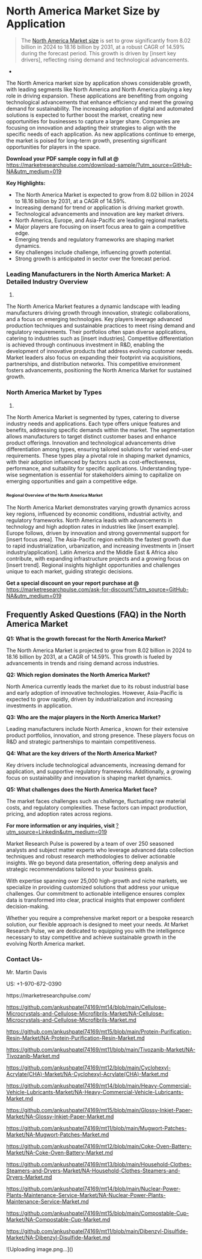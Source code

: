 <h1>North America  Market&nbsp;Size by Application</h1><blockquote><p>The <a href="https://marketresearchpulse.com/download-sample/?utm_source=GitHub-NA&amp;utm_medium=019">North America  Market size</a> is set to grow significantly from 8.02 billion in 2024 to 18.16 billion by 2031, at a robust CAGR of 14.59% during the forecast period. This growth is driven by [insert key drivers], reflecting rising demand and technological advancements.</p></blockquote><ul><li></li></ul><p>The North America  market size by application shows considerable growth, with leading segments like North America  and North America  playing a key role in driving expansion. These applications are benefiting from ongoing technological advancements that enhance efficiency and meet the growing demand for sustainability. The increasing adoption of digital and automated solutions is expected to further boost the market, creating new opportunities for businesses to capture a larger share. Companies are focusing on innovation and adapting their strategies to align with the specific needs of each application. As new applications continue to emerge, the market is poised for long-term growth, presenting significant opportunities for players in the space.</p><p><strong>Download your PDF sample copy in full at @ </strong><a href="https://marketresearchpulse.com/download-sample/?utm_source=GitHub-NA&amp;utm_medium=019">https://marketresearchpulse.com/download-sample/?utm_source=GitHub-NA&amp;utm_medium=019</a></p><p><strong>Key Highlights: </strong></p><ul><li>The North America  Market is expected to grow from 8.02 billion in 2024 to 18.16 billion by 2031, at a CAGR of 14.59%.</li><li>Increasing demand for trend or application is driving market growth.</li><li>Technological advancements and innovation are key market drivers.</li><li>North America, Europe, and Asia-Pacific are leading regional markets.</li><li>Major players are focusing on insert focus area to gain a competitive edge.</li><li>Emerging trends and regulatory frameworks are shaping market dynamics.</li><li>Key challenges include challenge, influencing growth potential.</li><li>Strong growth is anticipated in sector over the forecast period.</li></ul><h3>Leading Manufacturers in the North America  Market: A Detailed Industry Overview</h3><ol><li></li></ol><div class="flex max-w-full flex-col flex-grow"><div class="min-h-8 text-message flex w-full flex-col items-end gap-2 whitespace-normal break-words [.text-message+&amp;]:mt-5" dir="auto" data-message-author-role="assistant" data-message-id="fd8432e4-4910-450d-b182-61b7bfb0a01f" data-message-model-slug="gpt-4o"><div class="flex w-full flex-col gap-1 empty:hidden first:pt-[3px]"><div class="markdown prose w-full break-words dark:prose-invert light"><p>The North America  Market features a dynamic landscape with leading manufacturers driving growth through innovation, strategic collaborations, and a focus on emerging technologies. Key players leverage advanced production techniques and sustainable practices to meet rising demand and regulatory requirements. Their portfolios often span diverse applications, catering to industries such as [insert industries]. Competitive differentiation is achieved through continuous investment in R&amp;D, enabling the development of innovative products that address evolving customer needs. Market leaders also focus on expanding their footprint via acquisitions, partnerships, and distribution networks. This competitive environment fosters advancements, positioning the North America  Market for sustained growth.</p></div></div></div></div><h3>North America  Market by Types</h3><ol><li></li></ol><div class="flex max-w-full flex-col flex-grow"><div class="min-h-8 text-message flex w-full flex-col items-end gap-2 whitespace-normal break-words [.text-message+&amp;]:mt-5" dir="auto" data-message-author-role="assistant" data-message-id="084470be-0bb7-4664-bddf-5156b4f41249" data-message-model-slug="gpt-4o-mini"><div class="flex w-full flex-col gap-1 empty:hidden first:pt-[3px]"><div class="markdown prose w-full break-words dark:prose-invert light"><p>The North America  Market is segmented by types, catering to diverse industry needs and applications. Each type offers unique features and benefits, addressing specific demands within the market. The segmentation allows manufacturers to target distinct customer bases and enhance product offerings. Innovation and technological advancements drive differentiation among types, ensuring tailored solutions for varied end-user requirements. These types play a pivotal role in shaping market dynamics, with their adoption influenced by factors such as cost-effectiveness, performance, and suitability for specific applications. Understanding type-wise segmentation is essential for stakeholders aiming to capitalize on emerging opportunities and gain a competitive edge.</p></div></div></div></div><h3><span style="font-size: 11px;">Regional Overview of the North America  Market</span></h3><div class="flex max-w-full flex-col flex-grow"><div class="min-h-8 text-message flex w-full flex-col items-end gap-2 whitespace-normal break-words [.text-message+&amp;]:mt-5" dir="auto" data-message-author-role="assistant" data-message-id="e9038762-ce64-4e30-91c9-9bd413514231" data-message-model-slug="gpt-4o-mini"><div class="flex w-full flex-col gap-1 empty:hidden first:pt-[3px]"><div class="markdown prose w-full break-words dark:prose-invert light"><p>The North America  Market demonstrates varying growth dynamics across key regions, influenced by economic conditions, industrial activity, and regulatory frameworks. North America leads with advancements in technology and high adoption rates in industries like [insert example]. Europe follows, driven by innovation and strong governmental support for [insert focus area]. The Asia-Pacific region exhibits the fastest growth due to rapid industrialization, urbanization, and increasing investments in [insert industry/application]. Latin America and the Middle East &amp; Africa also contribute, with expanding infrastructure projects and a growing focus on [insert trend]. Regional insights highlight opportunities and challenges unique to each market, guiding strategic decisions.</p></div></div></div></div><p><strong>Get a special discount on your report purchase at @ </strong><a href="https://marketresearchpulse.com/ask-for-discount/?utm_source=GitHub-NA&amp;utm_medium=019">https://marketresearchpulse.com/ask-for-discount/?utm_source=GitHub-NA&amp;utm_medium=019</a></p><h2>Frequently Asked Questions (FAQ) in the North America  Market</h2><p><strong>Q1: What is the growth forecast for the North America  Market?</strong></p><p>The North America  Market is projected to grow from 8.02 billion in 2024 to 18.16 billion by 2031, at a CAGR of 14.59%. This growth is fueled by advancements in trends and rising demand across industries.</p><p><strong>Q2: Which region dominates the North America  Market?</strong></p><p>North America currently leads the market due to its robust industrial base and early adoption of innovative technologies. However, Asia-Pacific is expected to grow rapidly, driven by industrialization and increasing investments in application.</p><p><strong>Q3: Who are the major players in the North America  Market?</strong></p><p>Leading manufacturers include North America , known for their extensive product portfolios, innovation, and strong presence. These players focus on R&amp;D and strategic partnerships to maintain competitiveness.</p><p><strong>Q4: What are the key drivers of the North America  Market?</strong></p><p>Key drivers include technological advancements, increasing demand for application, and supportive regulatory frameworks. Additionally, a growing focus on sustainability and innovation is shaping market dynamics.</p><p><strong>Q5: What challenges does the North America  Market face?</strong></p><p>The market faces challenges such as challenge, fluctuating raw material costs, and regulatory complexities. These factors can impact production, pricing, and adoption rates across regions.</p><p><strong>For more information or any inquiries, visit&nbsp;</strong><a href="?utm_source=Linkedin&utm_medium=019">?utm_source=Linkedin&utm_medium=019</a></p><p>Market Research Pulse is powered by a team of over 250 seasoned analysts and subject matter experts who leverage advanced data collection techniques and robust research methodologies to deliver actionable insights. We go beyond data presentation, offering deep analysis and strategic recommendations tailored to your business goals.</p><p>With expertise spanning over 25,000 high-growth and niche markets, we specialize in providing customized solutions that address your unique challenges. Our commitment to actionable intelligence ensures complex data is transformed into clear, practical insights that empower confident decision-making.</p><p>Whether you require a comprehensive market report or a bespoke research solution, our flexible approach is designed to meet your needs. At Market Research Pulse, we are dedicated to equipping you with the intelligence necessary to stay competitive and achieve sustainable growth in the evolving North America  market.</p><h3><strong>Contact Us-</strong></h3><p>Mr. Martin Davis</p><p>US: +1-970-672-0390</p><p>https://marketresearchpulse.com/</p><p><a href="https://github.com/ankushpatel74169/mt14/blob/main/Cellulose-Microcrystals-and-Cellulose-Microfibrils-Market/NA-Cellulose-Microcrystals-and-Cellulose-Microfibrils-Market.md">https://github.com/ankushpatel74169/mt14/blob/main/Cellulose-Microcrystals-and-Cellulose-Microfibrils-Market/NA-Cellulose-Microcrystals-and-Cellulose-Microfibrils-Market.md</a></p><p><a href="https://github.com/ankushpatel74169/mt15/blob/main/Protein-Purification-Resin-Market/NA-Protein-Purification-Resin-Market.md">https://github.com/ankushpatel74169/mt15/blob/main/Protein-Purification-Resin-Market/NA-Protein-Purification-Resin-Market.md</a></p><p><a href="https://github.com/ankushpatel74169/mt11/blob/main/Tivozanib-Market/NA-Tivozanib-Market.md">https://github.com/ankushpatel74169/mt11/blob/main/Tivozanib-Market/NA-Tivozanib-Market.md</a></p><p><a href="https://github.com/ankushpatel74169/mt12/blob/main/Cyclohexyl-Acrylate(CHA)-Market/NA-Cyclohexyl-Acrylate(CHA)-Market.md">https://github.com/ankushpatel74169/mt12/blob/main/Cyclohexyl-Acrylate(CHA)-Market/NA-Cyclohexyl-Acrylate(CHA)-Market.md</a></p><p><a href="https://github.com/ankushpatel74169/mt14/blob/main/Heavy-Commercial-Vehicle-Lubricants-Market/NA-Heavy-Commercial-Vehicle-Lubricants-Market.md">https://github.com/ankushpatel74169/mt14/blob/main/Heavy-Commercial-Vehicle-Lubricants-Market/NA-Heavy-Commercial-Vehicle-Lubricants-Market.md</a></p><p><a href="https://github.com/ankushpatel74169/mt15/blob/main/Glossy-Inkjet-Paper-Market/NA-Glossy-Inkjet-Paper-Market.md">https://github.com/ankushpatel74169/mt15/blob/main/Glossy-Inkjet-Paper-Market/NA-Glossy-Inkjet-Paper-Market.md</a></p><p><a href="https://github.com/ankushpatel74169/mt11/blob/main/Mugwort-Patches-Market/NA-Mugwort-Patches-Market.md">https://github.com/ankushpatel74169/mt11/blob/main/Mugwort-Patches-Market/NA-Mugwort-Patches-Market.md</a></p><p><a href="https://github.com/ankushpatel74169/mt12/blob/main/Coke-Oven-Battery-Market/NA-Coke-Oven-Battery-Market.md">https://github.com/ankushpatel74169/mt12/blob/main/Coke-Oven-Battery-Market/NA-Coke-Oven-Battery-Market.md</a></p><p><a href="https://github.com/ankushpatel74169/mt13/blob/main/Household-Clothes-Steamers-and-Dryers-Market/NA-Household-Clothes-Steamers-and-Dryers-Market.md">https://github.com/ankushpatel74169/mt13/blob/main/Household-Clothes-Steamers-and-Dryers-Market/NA-Household-Clothes-Steamers-and-Dryers-Market.md</a></p><p><a href="https://github.com/ankushpatel74169/mt14/blob/main/Nuclear-Power-Plants-Maintenance-Service-Market/NA-Nuclear-Power-Plants-Maintenance-Service-Market.md">https://github.com/ankushpatel74169/mt14/blob/main/Nuclear-Power-Plants-Maintenance-Service-Market/NA-Nuclear-Power-Plants-Maintenance-Service-Market.md</a></p><p><a href="https://github.com/ankushpatel74169/mt15/blob/main/Compostable-Cup-Market/NA-Compostable-Cup-Market.md">https://github.com/ankushpatel74169/mt15/blob/main/Compostable-Cup-Market/NA-Compostable-Cup-Market.md</a></p><p><a href="https://github.com/ankushpatel74169/mt11/blob/main/Dibenzyl-Disulfide-Market/NA-Dibenzyl-Disulfide-Market.md">https://github.com/ankushpatel74169/mt11/blob/main/Dibenzyl-Disulfide-Market/NA-Dibenzyl-Disulfide-Market.md</a></p>
![Uploading image.png…]()
